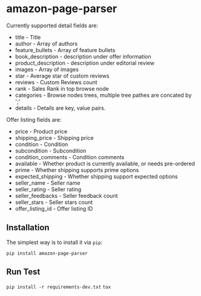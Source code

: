 amazon-page-parser
=====================

Currently supported detail fields are:
* title - Title
* author - Array of authors
* feature_bullets - Array of feature bullets
* book_description - description under offer information
* product_description - description under editorial review
* images - Array of images
* star - Average star of custom reviews
* reviews - Custom Reviews count
* rank - Sales Rank in top browse node
* categories - Browse nodes trees, multiple tree pathes are concated by ';'
* details - Details are key, value pairs.

Offer listing fields are:
* price - Product price
* shipping_price - Shipping price
* condition - Condition
* subcondition - Subcondition
* condition_comments - Condition comments
* available - Whether product is currently available, or needs pre-ordered
* prime - Whether shipping supports prime options
* expected_shipping - Whether shipping support expected options
* seller_name - Seller name
* seller_rating - Seller rating
* seller_feedbacks - Seller feedback count
* seller_stars - Seller stars count
* offer_listing_id - Offer listing ID


Installation
-------------

The simplest way is to install it via `pip`:

    pip install amazon-page-parser


Run Test
-------------

`pip install -r requirements-dev.txt`
`tox`
